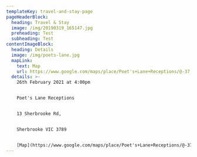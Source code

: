 ```yaml
---
templateKey: travel-and-stay-page
pageHeaderBlock:
  heading: Travel & Stay
  image: /img/20190319_165147.jpg
  preheading: Test
  subheading: Test
contentImageBlock:
  heading: Details
  image: /img/poets-lane.jpg
  mapLink:
    text: Map
    url: https://www.google.com/maps/place/Poet's+Lane+Receptions/@-37.8800092,145.3603217,15z/data=!4m2!3m1!1s0x0:0xdc8f44558156ae5c?sa=X&ved=2ahUKEwj9tdmVuI3oAhW4IbcAHQaIDdoQ_BIwC3oECBoQCA
  details: >-
    26th February 2021 at 4:00pm


    Poet's Lane Receptions


    13 Sherbrooke Rd,


    Sherbrooke VIC 3789


    [Map](https://www.google.com/maps/place/Poet's+Lane+Receptions/@-37.8800092,145.3603217,15z/data=!4m2!3m1!1s0x0:0xdc8f44558156ae5c?sa=X&ved=2ahUKEwj9tdmVuI3oAhW4IbcAHQaIDdoQ_BIwC3oECBoQCA)
---
```

